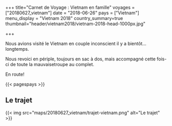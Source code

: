 +++
title="Carnet de Voyage : Vietnam en famille"
voyages = ["20180627_vietnam"]
date = "2018-06-26"
pays = ["Vietnam"]
menu_display = "Vietnam 2018"
country_summary=true
thumbnail="header/vietnam2018/vietnam-2018-head-1000px.jpg"

+++

Nous avions visité le Vietnam en couple inconscient il y a bientôt... longtemps.

Nous revoici en périple, toujours en sac à dos, mais accompagné cette fois-ci de toute la mauvaisetroupe au complet.

En route!

{{< pagespays >}}

## Le trajet
{{< img src="maps/20180627_vietnam/trajet-vietnam.png" alt="Le trajet" >}}
